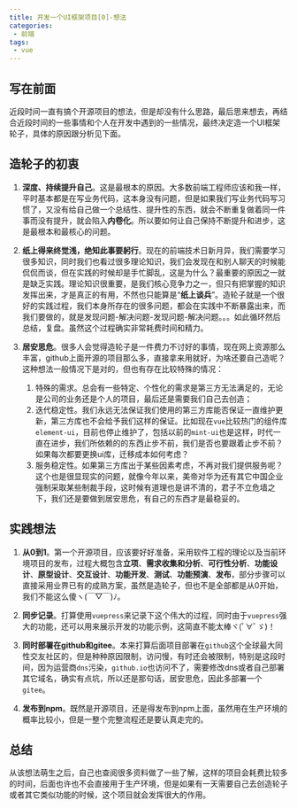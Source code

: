 ```yaml
---
title: 开发一个UI框架项目[0]-想法
categories:
 - 前端
tags:
 - vue
---
```


## 写在前面

近段时间一直有搞个开源项目的想法，但是却没有什么思路，最后思来想去，再结合近段时间的一些事情和个人在开发中遇到的一些情况，最终决定造一个UI框架轮子，具体的原因跟分析见下面。

## 造轮子的初衷

<!-- more -->

1. **深度、持续提升自己**。这是最根本的原因。大多数前端工程师应该和我一样，平时基本都是在写业务代码，这本身没有问题，但是如果我们写业务代码写习惯了，又没有给自己做一个总结性、提升性的东西，就会不断重复做着同一件事而没有提升，就会陷入**内卷化**。所以要如何让自己保持不断提升和进步，这是最根本和最核心的问题。

2. **纸上得来终觉浅，绝知此事要躬行**。现在的前端技术日新月异，我们需要学习很多知识，同时我们也看过很多理论知识，我们会发现在和别人聊天的时候能侃侃而谈，但在实践的时候却是手忙脚乱，这是为什么？最重要的原因之一就是缺乏实践。理论知识很重要，是我们核心竞争力之一，但只有把掌握的知识发挥出来，才是真正的有用，不然也只能算是“**纸上谈兵**”。造轮子就是一个很好的实践过程，我们本身所存在的很多问题，都会在实践中不断暴露出来，而我们要做的，就是发现问题-解决问题-发现问题-解决问题。。。如此循环然后总结，复盘。虽然这个过程确实非常耗费时间和精力。

3. **居安思危**。很多人会觉得造轮子是一件费力不讨好的事情，现在网上资源那么丰富，github上面开源的项目那么多，直接拿来用就好，为啥还要自己造呢？这种想法一般情况下是对的，但也有存在比较特殊的情况：

   1. 特殊的需求。总会有一些特定、个性化的需求是第三方无法满足的，无论是公司的业务还是个人的项目，最后还是需要我们自己去创造；
   2. 迭代稳定性。我们永远无法保证我们使用的第三方库能否保证一直维护更新，第三方库也不会给予我们这样的保证。比如现在`vue`比较热门的组件库`element-ui`，目前也停止维护了，包括以前的`mint-ui`也是这样，时代一直在进步，我们所依赖的的东西止步不前，我们是否也要跟着止步不前？如果每次都要更换ui库，迁移成本如何考虑？
   3. 服务稳定性。如果第三方库出于某些因素考虑，不再对我们提供服务呢？这个也是很显现实的问题，就像今年以来，美帝对华为还有其它中国企业强制采取某些制裁手段，这时候有道理也是讲不清的，君子不立危墙之下，我们还是要做到居安思危，有自己的东西才是最稳妥的。

   

## 实践想法

   1. **从0到1**。第一个开源项目，应该要好好准备，采用软件工程的理论以及当前环境项目的发布，过程大概包含**立项**、**需求收集和分析**、**可行性分析**、**功能设计**、**原型设计**、**交互设计**、**功能开发**、**测试**、**功能预演**、**发布**，部分步骤可以直接采用业界已有的成熟方案，虽然是造轮子，但也不是全部都是从0开始，我们不能这么傻ヽ(￣▽￣)ﾉ。

   2. **同步记录**。打算使用`vuepress`来记录下这个伟大的过程，同时由于`vuepress`强大的功能，还可以用来展示开发的功能示例，这简直不能太棒ヾ(ﾟ∀ﾟゞ)！
   3. **同时部署在github和gitee**。本来打算后面项目部署在`github`这个全球最大同性交友社区的，但是种种原因限制，访问慢，有时还会被限制，特别是这段时间，因为运营商`dns`污染，`github.io`也访问不了，需要修改dns或者自己部署其它域名，确实有点坑，所以还是那句话，居安思危，因此多部署一个`gitee`。
   4. **发布到npm**。既然是开源项目，还是得发布到npm上面，虽然用在生产环境的概率比较小，但是一整个完整流程还是要认真走完的。

## 总结
从该想法萌生之后，自己也查阅很多资料做了一些了解，这样的项目会耗费比较多的时间，后面也许也不会直接用于生产环境，但是如果有一天需要自己去创造轮子或者其它类似功能的时候，这个项目就会发挥很大的作用。

